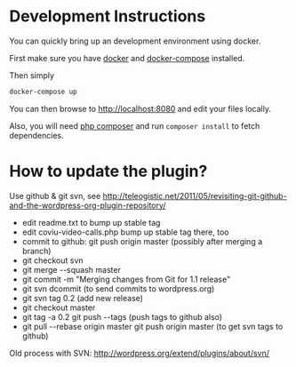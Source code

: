 # Development Instructions

You can quickly bring up an development environment using docker.

First make sure you have [docker](https://docs.docker.com/linux/) and
[docker-compose](https://docs.docker.com/compose/) installed.

Then simply
``` bash
docker-compose up
```

You can then browse to [http://localhost:8080](http://localhost:8080) and edit
your files locally.

Also, you will need [php composer](https://getcomposer.org/) and run `composer
install` to fetch dependencies.

# How to update the plugin?

Use github & git svn, see
http://teleogistic.net/2011/05/revisiting-git-github-and-the-wordpress-org-plugin-repository/

* edit readme.txt to bump up stable tag
* edit coviu-video-calls.php bump up stable tag there, too
* commit to github: git push origin master (possibly after merging a branch)
* git checkout svn
* git merge --squash master
* git commit -m "Merging changes from Git for 1.1 release"
* git svn dcommit (to send commits to wordpress.org)
* git svn tag 0.2 (add new release)
* git checkout master
* git tag -a 0.2
  git push --tags (push tags to github also)
* git pull --rebase origin master
  git push origin master (to get svn tags to github)


Old process with SVN:
http://wordpress.org/extend/plugins/about/svn/
